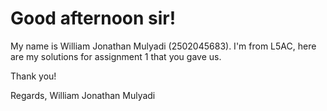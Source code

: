 # Good afternoon sir!

My name is William Jonathan Mulyadi (2502045683). I'm from L5AC, here are my solutions for assignment 1 that you gave us.

Thank you!

Regards, 
William Jonathan Mulyadi
